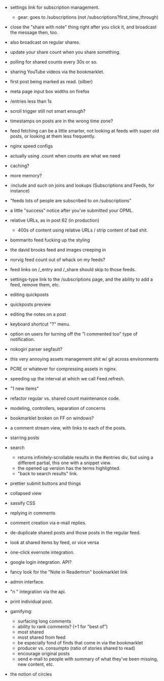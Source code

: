 - settings link for subscription management.
	- gear: goes to /subscriptions (not /subscriptions?first_time_through)
- close the "share with note" thing right after you click it, and broadcast the message then, too.
- also broadcast on regular shares.
- update your share count when you share something.
- polling for shared counts every 30s or so.

- sharing YouTube videos via the bookmarklet.
- first post being marked as read. (silber)
- meta page input box widths on firefox
- /entries less than 1s
- scroll trigger still not smart enough?
- timestamps on posts are in the wrong time zone?

- feed fetching can be a little smarter, not looking at feeds with super old posts, or looking at them less frequently.

- nginx speed configs
- actually using .count when counts are what we need
- caching?
- more memory?
- :include and such on joins and lookups (Subscriptions and Feeds, for instance)
- "feeds lots of people are subscribed to on /subscriptions"
- a little "success" notice after you've submitted your OPML.
- relative URLs, as in post 62 (in production)
	- 400s of content using relative URLs / strip content of bad shit.
- bommarito feed fucking up the styling
- the david brooks feed and images creeping in
- norvig feed count out of whack on my feeds?
- feed links on /\_entry and /\_share should skip to those feeds.
- settings-type link to the /subscriptions page, and the ability to add a feed, remove them, etc.
- editing quickposts
- quickposts preview
- editing the notes on a post
- keyboard shortcut "?" menu.

- option on users for turning off the "I commented too" type of notification.
- nokogiri parser segfault?
- this very annoying assets management shit w/ git across environments
- PCRE or whatever for compressing assets in nginx.
- speeding up the interval at which we call Feed.refresh.
- "1 new items"
- refactor regular vs. shared count maintenance code.
- modeling, controllers, separation of concerns
- bookmarklet broken on FF on windows?
- a comment stream view, with links to each of the posts.
- starring posts
- search
	- returns infinitely-scrollable results in the #entries div, but using a different partial, this one with a snippet view.
	- the opened up version has the terms highlighted.
	- "back to search results" link.
- prettier submit buttons and things
- collapsed view
- sassify CSS
- replying in comments
- comment creation via e-mail replies.
- de-duplicate shared posts and those posts in the regular feed.
- look at shared items by feed, or vice versa
- one-click evernote integration.
- google login integration. API?
- fancy look for the "Note in Readertron" bookmarklet link
- admin interface.
- "n <note>" integration via the api.
- print individual post.
- gamifying:
	- surfacing long comments
	- ability to rank comments? (+1 for "best of")
	- most shared
	- most shared from feed
	- be especially fond of finds that come in via the bookmarklet
	- producer vs. consumpto (ratio of stories shared to read)
	- encourage original posts
	- send e-mail to people with summary of what they've been missing, new content, etc.
- the notion of circles